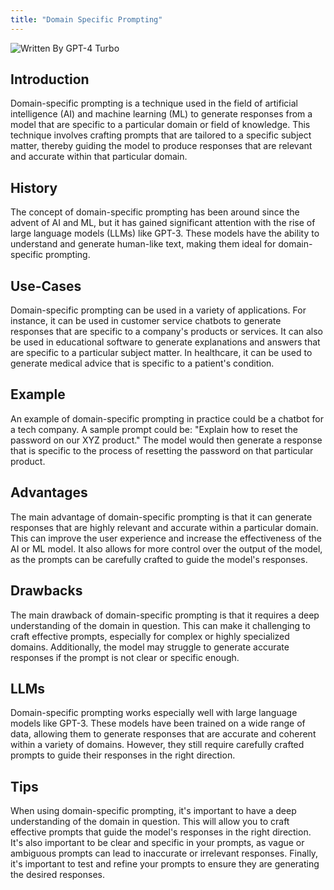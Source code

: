 ```yaml
---
title: "Domain Specific Prompting"
---
```


![Written By GPT-4 Turbo](https://img.shields.io/badge/Written%20By-GPT--4%20Turbo-5A5A5A?style=for-the-badge&logo=openai&logoColor=white)

## Introduction

Domain-specific prompting is a technique used in the field of artificial intelligence (AI) and machine learning (ML) to generate responses from a model that are specific to a particular domain or field of knowledge. This technique involves crafting prompts that are tailored to a specific subject matter, thereby guiding the model to produce responses that are relevant and accurate within that particular domain.

## History

The concept of domain-specific prompting has been around since the advent of AI and ML, but it has gained significant attention with the rise of large language models (LLMs) like GPT-3. These models have the ability to understand and generate human-like text, making them ideal for domain-specific prompting.

## Use-Cases

Domain-specific prompting can be used in a variety of applications. For instance, it can be used in customer service chatbots to generate responses that are specific to a company's products or services. It can also be used in educational software to generate explanations and answers that are specific to a particular subject matter. In healthcare, it can be used to generate medical advice that is specific to a patient's condition.

## Example

An example of domain-specific prompting in practice could be a chatbot for a tech company. A sample prompt could be: "Explain how to reset the password on our XYZ product." The model would then generate a response that is specific to the process of resetting the password on that particular product.

## Advantages

The main advantage of domain-specific prompting is that it can generate responses that are highly relevant and accurate within a particular domain. This can improve the user experience and increase the effectiveness of the AI or ML model. It also allows for more control over the output of the model, as the prompts can be carefully crafted to guide the model's responses.

## Drawbacks

The main drawback of domain-specific prompting is that it requires a deep understanding of the domain in question. This can make it challenging to craft effective prompts, especially for complex or highly specialized domains. Additionally, the model may struggle to generate accurate responses if the prompt is not clear or specific enough.

## LLMs

Domain-specific prompting works especially well with large language models like GPT-3. These models have been trained on a wide range of data, allowing them to generate responses that are accurate and coherent within a variety of domains. However, they still require carefully crafted prompts to guide their responses in the right direction.

## Tips

When using domain-specific prompting, it's important to have a deep understanding of the domain in question. This will allow you to craft effective prompts that guide the model's responses in the right direction. It's also important to be clear and specific in your prompts, as vague or ambiguous prompts can lead to inaccurate or irrelevant responses. Finally, it's important to test and refine your prompts to ensure they are generating the desired responses.